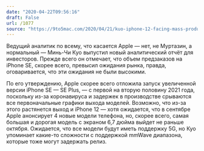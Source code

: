 ```yaml
---
date: "2020-04-22T09:56:16"
draft: False
url: /1077
source: "https://9to5mac.com/2020/04/21/kuo-iphone-12-facing-mass-production-delays-iphone-se-plus-release-postponed/"
---
```


Ведущий аналитик по всему, что касается Apple — нет, не Муртазин, а нормальный — Минь-Чи Куо выпустил новый аналитический отчёт для инвесторов. Прежде всего он отмечает, что объем предзаказов на iPhone SE, скорее всего, превысил ожидания рынка, правда, оговаривается, что эти ожидания не были высокими.

По его утверждению, Apple скорее всего отложила запуск увеличенной версии iPhone SE — SE Plus, — с первой на вторую половину 2021 года, поскольку из-за коронавируса и задержек в производстве срываются все первоначальные графики выхода моделей. Возможно, что из-за этого растянется выход и iPhone 12 — хотя ожидается, что в сентябре Apple анонсирует 4 новые модели телефона, но, скорее всего, самая большая и дорогая модель с экраном 6,7 дюйма выйдет не раньше октября. Ожидается, что все модели будут иметь поддержку 5G, но Куо упоминает какие-то сложности с поддержкой mmWave диапазона, которые тоже могут задержать релиз.
